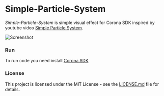 # Simple-Particle-System
*Simple-Particle-System* is simple visual effect for Corona SDK inspired by youtube video [Simple Particle System](https://www.youtube.com/watch?v=UcdigVaIYAk).

![Screenshot](https://i.imgur.com/qWnANsq.gif)


### Run

To run code you need install [Corona SDK](https://portal.coronalabs.com) 

### License

This project is licensed under the MIT License - see the [LICENSE.md](https://github.com/ldurniat/Simple-Particle-System/blob/master/LICENSE) file for details.


